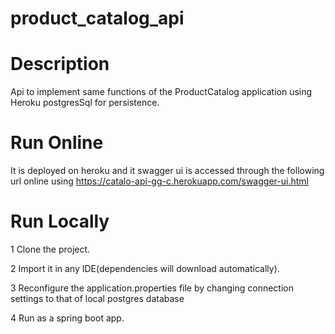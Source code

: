 # product_catalog_api

# Description
Api to implement same functions of the ProductCatalog application using Heroku postgresSql for persistence.

# Run Online
It is deployed on heroku and it swagger ui is accessed through the following url online using https://catalo-api-gg-c.herokuapp.com/swagger-ui.html

# Run Locally
1 Clone the project.

2 Import it in any IDE(dependencies will download automatically).

3 Reconfigure the application.properties file by changing connection settings to that of local postgres database

4 Run as a spring boot app.
